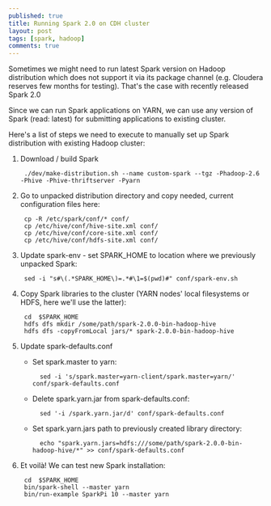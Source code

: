 ```yaml
---
published: true
title: Running Spark 2.0 on CDH cluster
layout: post
tags: [spark, hadoop]
comments: true
---
```

Sometimes we might need to run latest Spark version on Hadoop distribution which does not support it via its package channel (e.g. Cloudera reserves few months for testing). That's the case with recently released Spark 2.0

Since we can run Spark applications on YARN, we can use any version of Spark (read: latest) for submitting applications to existing cluster.

Here's a list of steps we need to execute to manually set up Spark distribution with existing Hadoop cluster:

1. Download / build Spark

        ./dev/make-distribution.sh --name custom-spark --tgz -Phadoop-2.6 -Phive -Phive-thriftserver -Pyarn

1. Go to unpacked distribution directory and copy needed, current configuration files here:

        cp -R /etc/spark/conf/* conf/
        cp /etc/hive/conf/hive-site.xml conf/
        cp /etc/hive/conf/core-site.xml conf/
        cp /etc/hive/conf/hdfs-site.xml conf/

1. Update spark-env - set SPARK_HOME to location where we previously unpacked Spark:

        sed -i "s#\(.*SPARK_HOME\)=.*#\1=$(pwd)#" conf/spark-env.sh

1. Copy Spark libraries to the cluster (YARN nodes' local filesystems or HDFS, here we'll use the latter):

        cd  $SPARK_HOME
        hdfs dfs mkdir /some/path/spark-2.0.0-bin-hadoop-hive
        hdfs dfs -copyFromLocal jars/* spark-2.0.0-bin-hadoop-hive

1. Update spark-defaults.conf

    * Set spark.master to yarn:

            sed -i 's/spark.master=yarn-client/spark.master=yarn/' conf/spark-defaults.conf

    * Delete spark.yarn.jar from spark-defaults.conf:

            sed '-i /spark.yarn.jar/d' conf/spark-defaults.conf

    * Set spark.yarn.jars path to previously created library directory:

            echo "spark.yarn.jars=hdfs:///some/path/spark-2.0.0-bin-hadoop-hive/*" >> conf/spark-defaults.conf

1. Et voilà! We can test new Spark installation:

        cd  $SPARK_HOME
        bin/spark-shell --master yarn
        bin/run-example SparkPi 10 --master yarn
